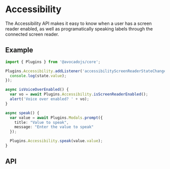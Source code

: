 # Accessibility

The Accessibility API makes it easy to know when a user has a screen reader enabled, as well as programatically speaking
labels through the connected screen reader.

## Example

```typescript
import { Plugins } from '@avocadojs/core';

Plugins.Accessibility.addListener('accessibilityScreenReaderStateChange', (err, state) => {
  console.log(state.value);
});

async isVoiceOverEnabled() {
  var vo = await Plugins.Accessibility.isScreenReaderEnabled();
  alert('Voice over enabled? ' + vo);
}

async speak() {
  var value = await Plugins.Modals.prompt({
    title: "Value to speak",
    message: "Enter the value to speak"
  });

  Plugins.Accessibility.speak(value.value);
}
```

## API

<plugin-api name="accessibility"></plugin-api>